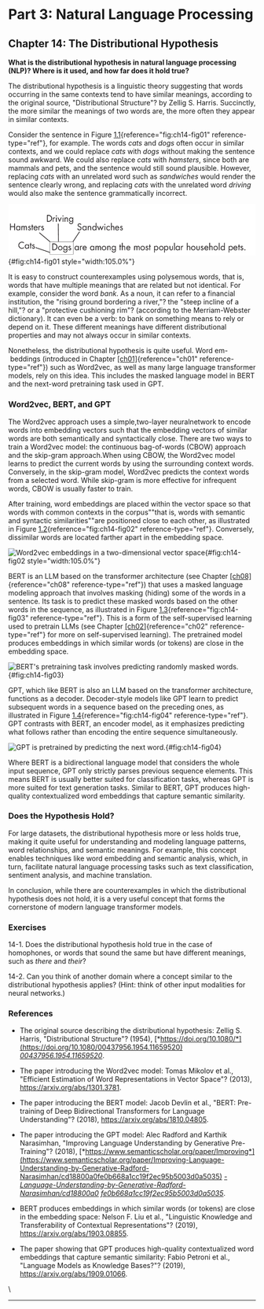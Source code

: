 







# Part 3: Natural Language Processing [](#part-3-natural-language-processing)

## Chapter 14: The Distributional Hypothesis [](#chapter-14-the-distributional-hypothesis)



**What is the distributional hypothesis in natural language processing
(NLP)? Where is it used, and how far does it hold true?**

The distributional hypothesis is a linguistic theory suggesting that
words occurring in the same contexts tend to have similar meanings,
according to the original source, "Distributional Structure"? by
Zellig S. Harris. Succinctly, the more similar the meanings of two words
are, the more often they appear in similar contexts.

Consider the sentence in
Figure [1.1](#fig:ch14-fig01){reference="fig:ch14-fig01"
reference-type="ref"}, for example. The words *cats* and *dogs* often
occur in similar contexts, and we could replace *cats* with *dogs*
without making the sentence sound awkward. We could also replace *cats*
with *hamsters*, since both are mammals and pets, and the sentence would
still sound plausible. However, replacing *cats* with an unrelated word
such as *sandwiches* would render the sentence clearly wrong, and
replacing *cats* with the unrelated word *driving* would also make the
sentence grammatically incorrect.

![Commonanduncommonwordsinagivencontext](../images/ch14-fig01.png){#fig:ch14-fig01
style="width:105.0%"}

It is easy to construct counterexamples using polysemous words, that is,
words that have multiple meanings that are related but not identical.
For example, consider the word *bank*. As a noun, it can refer to a
financial institution, the "rising ground bordering a river,"? the
"steep incline of a hill,"? or a "protective cushioning rim"?
(according to the Merriam-Webster dictionary). It can even be a verb: to
bank on something means to rely or depend on it. These different
meanings have different distributional properties and may not always
occur in similar contexts.

Nonetheless, the distributional hypothesis is quite useful. Word em-
 beddings (introduced in Chapter [\[ch01\]](../ch01){reference="ch01"
reference-type="ref"}) such as Word2vec, as well as many large language
transformer models, rely on this idea. This includes the masked language
model in BERT and the next-word pretraining task used in GPT.

### Word2vec, BERT, and GPT [](#word2vec-bert-and-gpt)

The Word2vec approach uses a simple,two-layer neuralnetwork to encode
words into embedding vectors such that the embedding vectors of similar
words are both semantically and syntactically close. There are two ways
to train a Word2vec model: the continuous bag-of-words (CBOW) approach
and the skip-gram approach.When using CBOW, the Word2vec model learns to
predict the current words by using the surrounding context words.
Conversely, in the skip-gram model, Word2vec predicts the context words
from a selected word. While skip-gram is more effective for infrequent
words, CBOW is usually faster to train.

After training, word embeddings are placed within the vector space so
that words with common contexts in the corpus""that is, words with
semantic and syntactic similarities""are positioned close to each
other, as illustrated in
Figure [1.2](#fig:ch14-fig02){reference="fig:ch14-fig02"
reference-type="ref"}. Conversely, dissimilar words are located farther
apart in the embedding space.

![Word2vec embeddings in a two-dimensional\
vector space](../images/ch14-fig02.png){#fig:ch14-fig02
style="width:105.0%"}

BERT is an LLM based on the transformer architecture (see
Chapter [\[ch08\]](../ch08){reference="ch08" reference-type="ref"})
that uses a masked language modeling approach that involves masking
(hiding) some of the words in a sentence. Its task is to predict these
masked words based on the other words in the sequence, as illustrated in
Figure [1.3](#fig:ch14-fig03){reference="fig:ch14-fig03"
reference-type="ref"}. This is a form of the self-supervised learning
used to pretrain LLMs (see Chapter [\[ch02\]](../ch02){reference="ch02"
reference-type="ref"} for more on self-supervised learning). The
pretrained model produces embeddings in which similar words (or tokens)
are close in the embedding space.

![BERT's pretraining task involves predicting\
randomly masked words.](../images/ch14-fig03.png){#fig:ch14-fig03}

GPT, which like BERT is also an LLM based on the transformer
architecture, functions as a decoder. Decoder-style models like GPT
learn to predict subsequent words in a sequence based on the preceding
ones, as illustrated in
Figure [1.4](#fig:ch14-fig04){reference="fig:ch14-fig04"
reference-type="ref"}. GPT contrasts with BERT, an encoder model, as it
emphasizes predicting what follows rather than encoding the entire
sequence simultaneously.

![GPT is pretrained by predicting the\
next word.](../images/ch14-fig04.png){#fig:ch14-fig04}

Where BERT is a bidirectional language model that considers the whole
input sequence, GPT only strictly parses previous sequence elements.
This means BERT is usually better suited for classification tasks,
whereas GPT is more suited for text generation tasks. Similar to BERT,
GPT produces high-quality contextualized word embeddings that capture
semantic similarity.

### Does the Hypothesis Hold? [](#does-the-hypothesis-hold)

For large datasets, the distributional hypothesis more or less holds
true, making it quite useful for understanding and modeling language
patterns, word relationships, and semantic meanings. For example, this
concept enables techniques like word embedding and semantic analysis,
which, in turn, facilitate natural language processing tasks such as
text classification, sentiment analysis, and machine translation.

In conclusion, while there are counterexamples in which the
distributional hypothesis does not hold, it is a very useful concept
that forms the cornerstone of modern language transformer models.

### Exercises [](#exercises)

14-1. Does the distributional hypothesis hold true in the case of
homophones, or words that sound the same but have different meanings,
such as *there* and *their*?

14-2. Can you think of another domain where a concept similar to the
distributional hypothesis applies? (Hint: think of other input
modalities for neural networks.)

### References [](#references)

- The original source describing the distributional hypothesis:
  Zellig S. Harris, "Distributional Structure"? (1954),
  [*https://doi.org/10.1080/*](https://doi.org/10.1080/00437956.1954.11659520)
  [*00437956.1954.11659520*](https://doi.org/10.1080/00437956.1954.11659520).

- The paper introducing the Word2vec model: Tomas Mikolov et al.,
  "Efficient Estimation of Word Representations in Vector Space"?
  (2013), <https://arxiv.org/abs/1301.3781>.

- The paper introducing the BERT model: Jacob Devlin et al., "BERT:
  Pre-training of Deep Bidirectional Transformers for Language
  Understanding"? (2018), <https://arxiv.org/abs/1810.04805>.

- The paper introducing the GPT model: Alec Radford and Karthik
  Narasimhan, "Improving Language Understanding by Generative
  Pre-Training"? (2018),
  [*https://www.semanticscholar.org/paper/Improving*](https://www.semanticscholar.org/paper/Improving-Language-Understanding-by-Generative-Radford-Narasimhan/cd18800a0fe0b668a1cc19f2ec95b5003d0a5035)
  [*-Language-Understanding-by-Generative-Radford-Narasimhan/cd18800a0*](https://www.semanticscholar.org/paper/Improving-Language-Understanding-by-Generative-Radford-Narasimhan/cd18800a0fe0b668a1cc19f2ec95b5003d0a5035)
  [*fe0b668a1cc19f2ec95b5003d0a5035*](https://www.semanticscholar.org/paper/Improving-Language-Understanding-by-Generative-Radford-Narasimhan/cd18800a0fe0b668a1cc19f2ec95b5003d0a5035).

- BERT produces embeddings in which similar words (or tokens) are close
  in the embedding space: Nelson F. Liu et al., "Linguistic Knowledge
  and Transferability of Contextual Representations"? (2019),
  <https://arxiv.org/abs/1903.08855>.

- The paper showing that GPT produces high-quality contextualized word
  embeddings that capture semantic similarity: Fabio Petroni et al.,
  "Language Models as Knowledge Bases?"? (2019),
  <https://arxiv.org/abs/1909.01066>.

\

------------------------------------------------------------------------

